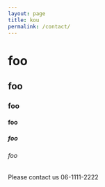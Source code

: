```yaml
---
layout: page
title: kou
permalink: /contact/
---
```


# foo
## foo
### foo
#### foo
##### foo
###### foo

Please contact us 06-1111-2222
